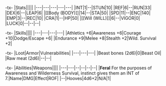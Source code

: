 -tx-
|Stats|||||
|---|---|---|---|---|
|INT|1|--|STUN|10|
|REF|6|--|RUN|33|
|DEX|6|--|LEAP|6|
|[[Body (BODY)]]|14|--|STA|50|
|SPD|11|--|ENC|140|
|EMP|3|--|REC|10|
|CRA|1|--|HP|50|
|[[Will (WILL)]]|6|--|VIGOR|0|
|LUCK|0|--|--|--|

-tx-
|Skills||||
|---|---|---|---|
|Athletics +6|Awareness +6|Courage +10|Dodge/Escape +6|
|Endurance +9|Melee +8|Stealth +2|Wild. Survival +2|

-tx-
|Loot|Armor|Vulnerabilities|
|---|---|---|
|Beast bones (2d6)|0|Beast Oil|
|Raw meat (2d6)|--|--|

-tx-
|Abilities|Weapons||||
|---|---|--|--|--|--|
|**Feral** For the purposes of Awareness and Wilderness Survival, instinct gives them an INT of 7.|Name|DMG|Effect|ROF|
|--|Hooves|4d6+2|N/A|1|
